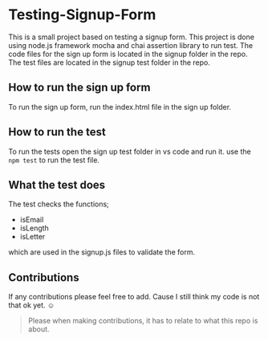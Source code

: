 # Testing-Signup-Form

This is a small project based on testing a signup form.
This project is done using node.js framework mocha and chai assertion library to run test.
The code files for the sign up form is located in the signup folder in the repo.
The test files are located in the signup test folder in the repo.

## How to run the sign up form

To run the sign up form, run the index.html file in the sign up folder.

## How to run the test

To run the tests open the sign up test folder in vs code and run it. 
use the ``` npm test ``` to run the test file.

## What the test does
The test checks the functions;
* isEmail
* isLength
* isLetter

which are used in the signup.js files to validate the form.

## Contributions
If any contributions please feel free to add.
Cause I still think my code is not that ok yet. ☺️
> Please when making contributions, it has to relate to what this repo is about.

